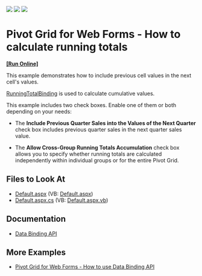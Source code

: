 <!-- default badges list -->
![](https://img.shields.io/endpoint?url=https://codecentral.devexpress.com/api/v1/VersionRange/128577011/21.2.3%2B)
[![](https://img.shields.io/badge/Open_in_DevExpress_Support_Center-FF7200?style=flat-square&logo=DevExpress&logoColor=white)](https://supportcenter.devexpress.com/ticket/details/T590001)
[![](https://img.shields.io/badge/📖_How_to_use_DevExpress_Examples-e9f6fc?style=flat-square)](https://docs.devexpress.com/GeneralInformation/403183)
<!-- default badges end -->
# Pivot Grid for Web Forms - How to calculate running totals
<!-- run online -->
**[[Run Online]](https://codecentral.devexpress.com/t590001/)**
<!-- run online end -->

This example demonstrates how to include previous cell values in the next cell's values. 


[RunningTotalBinding](https://docs.devexpress.com/AspNet/DevExpress.Web.ASPxPivotGrid.RunningTotalBinding?p=netframework) is used to calculate cumulative values.

This example includes two check boxes. Enable one of them or both depending on your needs:
- The **Include Previous Quarter Sales into the Values of the Next Quarter** check box includes previous quarter sales in the next quarter sales value. 

- The **Allow Cross-Group Running Totals Accumulation** check box allows you to specify whether running totals are calculated independently within individual groups or for the entire Pivot Grid.

## Files to Look At

- [Default.aspx](./CS/RunningTotal/Default.aspx) (VB: [Default.aspx](./VB/RunningTotal/Default.aspx))
- [Default.aspx.cs](./CS/RunningTotal/Default.aspx.cs) (VB: [Default.aspx.vb](./VB/RunningTotal/Default.aspx.vb))

## Documentation

- [Data Binding API](https://docs.devexpress.com/CoreLibraries/401533/devexpress-pivot-grid-core-library/data-binding-api)

## More Examples

- [Pivot Grid for Web Forms - How to use Data Binding API](https://github.com/DevExpress-Examples/aspxpivotgrid-field-calculation-bindings)
